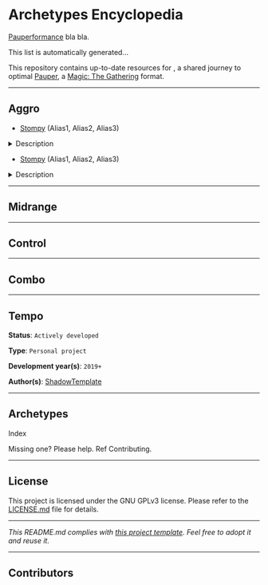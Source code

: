 # Archetypes Encyclopedia

[Pauperformance](https://github.com/Pauperformance) bla bla.

This list is automatically generated...

This repository contains up-to-date resources for , a shared journey to optimal [Pauper](https://magic.wizards.com/game-info/gameplay/formats/pauper), a [Magic: The Gathering](https://magic.wizards.com/) format.

---
## Aggro

* [Stompy](https://github.com/Pauperformance/stompy/releases) (Alias1, Alias2, Alias3)
<details>
<summary>Description</summary>
<br>
This is the description.
</details>

* [Stompy](https://github.com/Pauperformance/stompy/releases) (Alias1, Alias2, Alias3)
<details>
<summary>Description</summary>
<br>
This is the description.
</details>
 

---
## Midrange

---
## Control

---
## Combo

---
## Tempo

**Status**: `Actively developed`

**Type**: `Personal project`

**Development year(s)**: `2019+`

**Author(s)**: [ShadowTemplate](https://github.com/ShadowTemplate)

---
## Archetypes

Index

Missing one? Please help. Ref Contributing.


---
## License

This project is licensed under the GNU GPLv3 license.
Please refer to the [LICENSE.md](LICENSE.md) file for details.

---
*This README.md complies with [this project template](
https://github.com/ShadowTemplate/project-template). Feel free to adopt it
and reuse it.*


---
## Contributors

